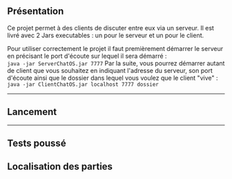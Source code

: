 ## Présentation

Ce projet permet à des clients de discuter entre eux via un serveur.
Il est livré avec 2 Jars executables : un pour le serveur et un pour le client.

Pour utiliser correctement le projet il faut premièrement démarrer 
le serveur en précisant le port d'écoute sur lequel il sera démarré :  
`java -jar ServerChatOS.jar 7777`
Par la suite, vous pourrez démarrer autant de client que vous souhaitez
en indiquant l'adresse du serveur, son port d'écoute ainsi que le dossier 
dans lequel vous voulez que le client "vive" :  
`java -jar ClientChatOS.jar localhost 7777 dossier`






---
## Lancement




---
## Tests poussé




## Localisation des parties












